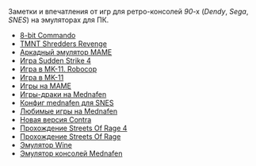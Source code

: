 Заметки и впечатления от игр для ретро-консолей *90*-х 
(*Dendy*, *Sega*, *SNES*) на эмуляторах для ПК.

* [8-bit Commando](8-bit%20Commando.md)
* [TMNT Shredders Revenge](TMNT%20Shredders%20Revenge.md)
* [Аркадный эмулятор MAME](Аркадный%20эмулятор%20MAME.md)
* [Игра Sudden Strike 4](Игра%20Sudden%20Strike%204.md)
* [Игра в MK-11. Robocop](Игра%20в%20MK-11.%20Robocop.md)
* [Игра в MK-11](Игра%20в%20MK-11.md)
* [Игры на MAME](Игры%20на%20MAME.md)
* [Игры-драки на Mednafen](Игры-драки%20на%20Mednafen.md)
* [Конфиг mednafen для SNES](Конфиг%20mednafen%20для%20SNES.md)
* [Любимые игры на Mednafen](Любимые%20игры%20на%20Mednafen.md)
* [Новая версия Contra](Новая%20версия%20Contra.md)
* [Прохождение Streets Of Rage 4](Прохождение%20Streets%20Of%20Rage%204.md)
* [Прохождение Streets Of Rage](Прохождение%20Streets%20Of%20Rage.md)
* [Эмулятор Wine](Эмулятор%20Wine.md)
* [Эмулятор консолей Mednafen](Эмулятор%20консолей%20Mednafen.md)